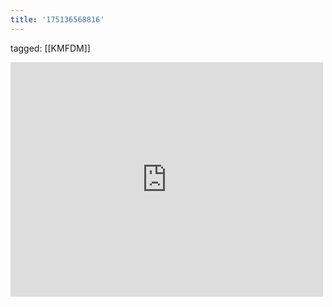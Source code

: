 ```yaml
---
title: '175136568816'
---
```

tagged: [[KMFDM]]
<iframe allow="accelerometer; autoplay; clipboard-write; encrypted-media; gyroscope; picture-in-picture" allowfullscreen="" frameborder="0" height="375" id="youtube_iframe" src="https://www.youtube.com/embed/W4XT256HnXE?feature=oembed&amp;enablejsapi=1&amp;origin=https://safe.txmblr.com&amp;wmode=opaque" width="500"></iframe>